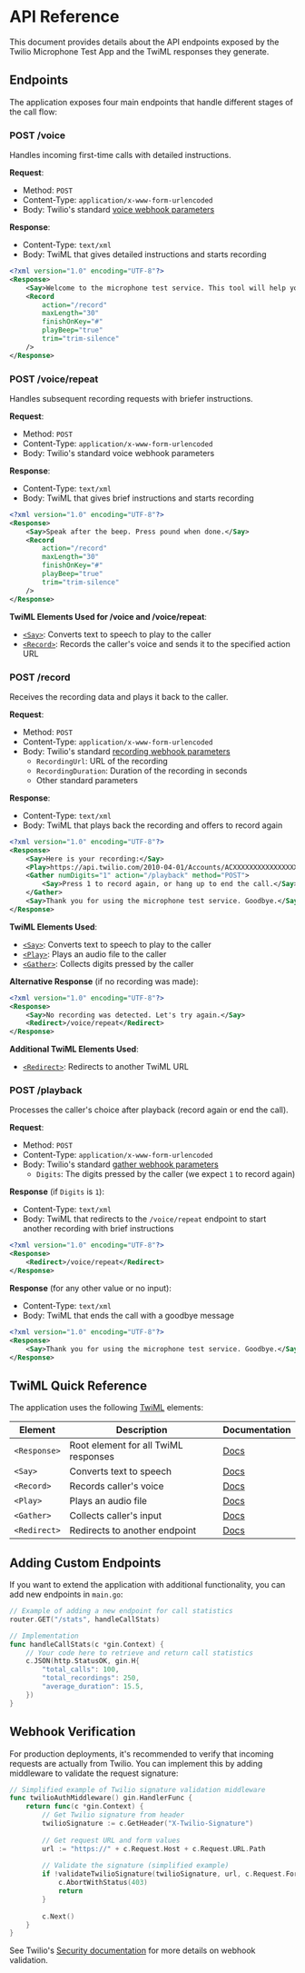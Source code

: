 # API Reference

This document provides details about the API endpoints exposed by the Twilio Microphone Test App and the TwiML responses they generate.

## Endpoints

The application exposes four main endpoints that handle different stages of the call flow:

### POST /voice

Handles incoming first-time calls with detailed instructions.

**Request**:
- Method: `POST`
- Content-Type: `application/x-www-form-urlencoded`
- Body: Twilio's standard [voice webhook parameters](https://www.twilio.com/docs/voice/twiml/gather#attributes-action)

**Response**:
- Content-Type: `text/xml`
- Body: TwiML that gives detailed instructions and starts recording

```xml
<?xml version="1.0" encoding="UTF-8"?>
<Response>
    <Say>Welcome to the microphone test service. This tool will help you test your microphone quality. After the beep, please speak normally to test your microphone. When you're finished recording, press the pound key. You'll then hear your recording played back, allowing you to evaluate your microphone's sound quality.</Say>
    <Record
        action="/record"
        maxLength="30"
        finishOnKey="#"
        playBeep="true"
        trim="trim-silence"
    />
</Response>
```

### POST /voice/repeat

Handles subsequent recording requests with briefer instructions.

**Request**:
- Method: `POST`
- Content-Type: `application/x-www-form-urlencoded`
- Body: Twilio's standard voice webhook parameters

**Response**:
- Content-Type: `text/xml`
- Body: TwiML that gives brief instructions and starts recording

```xml
<?xml version="1.0" encoding="UTF-8"?>
<Response>
    <Say>Speak after the beep. Press pound when done.</Say>
    <Record
        action="/record"
        maxLength="30"
        finishOnKey="#"
        playBeep="true"
        trim="trim-silence"
    />
</Response>
```

**TwiML Elements Used for /voice and /voice/repeat**:
- [`<Say>`](https://www.twilio.com/docs/voice/twiml/say): Converts text to speech to play to the caller
- [`<Record>`](https://www.twilio.com/docs/voice/twiml/record): Records the caller's voice and sends it to the specified action URL

### POST /record

Receives the recording data and plays it back to the caller.

**Request**:
- Method: `POST`
- Content-Type: `application/x-www-form-urlencoded`
- Body: Twilio's standard [recording webhook parameters](https://www.twilio.com/docs/voice/twiml/record#attributes-action)
  - `RecordingUrl`: URL of the recording
  - `RecordingDuration`: Duration of the recording in seconds
  - Other standard parameters

**Response**:
- Content-Type: `text/xml`
- Body: TwiML that plays back the recording and offers to record again

```xml
<?xml version="1.0" encoding="UTF-8"?>
<Response>
    <Say>Here is your recording:</Say>
    <Play>https://api.twilio.com/2010-04-01/Accounts/ACXXXXXXXXXXXXXXXXXXXXXXXXXXXXXXXX/Recordings/REXXXXXXXXXXXXXXXXXXXXXXXXXXXXXXXX</Play>
    <Gather numDigits="1" action="/playback" method="POST">
        <Say>Press 1 to record again, or hang up to end the call.</Say>
    </Gather>
    <Say>Thank you for using the microphone test service. Goodbye.</Say>
</Response>
```

**TwiML Elements Used**:
- [`<Say>`](https://www.twilio.com/docs/voice/twiml/say): Converts text to speech to play to the caller
- [`<Play>`](https://www.twilio.com/docs/voice/twiml/play): Plays an audio file to the caller
- [`<Gather>`](https://www.twilio.com/docs/voice/twiml/gather): Collects digits pressed by the caller

**Alternative Response** (if no recording was made):
```xml
<?xml version="1.0" encoding="UTF-8"?>
<Response>
    <Say>No recording was detected. Let's try again.</Say>
    <Redirect>/voice/repeat</Redirect>
</Response>
```

**Additional TwiML Elements Used**:
- [`<Redirect>`](https://www.twilio.com/docs/voice/twiml/redirect): Redirects to another TwiML URL

### POST /playback

Processes the caller's choice after playback (record again or end the call).

**Request**:
- Method: `POST`
- Content-Type: `application/x-www-form-urlencoded`
- Body: Twilio's standard [gather webhook parameters](https://www.twilio.com/docs/voice/twiml/gather#attributes-action)
  - `Digits`: The digits pressed by the caller (we expect `1` to record again)

**Response** (if `Digits` is `1`):
- Content-Type: `text/xml`
- Body: TwiML that redirects to the `/voice/repeat` endpoint to start another recording with brief instructions

```xml
<?xml version="1.0" encoding="UTF-8"?>
<Response>
    <Redirect>/voice/repeat</Redirect>
</Response>
```

**Response** (for any other value or no input):
- Content-Type: `text/xml`
- Body: TwiML that ends the call with a goodbye message

```xml
<?xml version="1.0" encoding="UTF-8"?>
<Response>
    <Say>Thank you for using the microphone test service. Goodbye.</Say>
</Response>
```

## TwiML Quick Reference

The application uses the following [TwiML](https://www.twilio.com/docs/voice/twiml) elements:

| Element | Description | Documentation |
|---------|-------------|---------------|
| `<Response>` | Root element for all TwiML responses | [Docs](https://www.twilio.com/docs/voice/twiml) |
| `<Say>` | Converts text to speech | [Docs](https://www.twilio.com/docs/voice/twiml/say) |
| `<Record>` | Records caller's voice | [Docs](https://www.twilio.com/docs/voice/twiml/record) |
| `<Play>` | Plays an audio file | [Docs](https://www.twilio.com/docs/voice/twiml/play) |
| `<Gather>` | Collects caller's input | [Docs](https://www.twilio.com/docs/voice/twiml/gather) |
| `<Redirect>` | Redirects to another endpoint | [Docs](https://www.twilio.com/docs/voice/twiml/redirect) |

## Adding Custom Endpoints

If you want to extend the application with additional functionality, you can add new endpoints in `main.go`:

```go
// Example of adding a new endpoint for call statistics
router.GET("/stats", handleCallStats)

// Implementation
func handleCallStats(c *gin.Context) {
    // Your code here to retrieve and return call statistics
    c.JSON(http.StatusOK, gin.H{
        "total_calls": 100,
        "total_recordings": 250,
        "average_duration": 15.5,
    })
}
```

## Webhook Verification

For production deployments, it's recommended to verify that incoming requests are actually from Twilio. You can implement this by adding middleware to validate the request signature:

```go
// Simplified example of Twilio signature validation middleware
func twilioAuthMiddleware() gin.HandlerFunc {
    return func(c *gin.Context) {
        // Get Twilio signature from header
        twilioSignature := c.GetHeader("X-Twilio-Signature")
        
        // Get request URL and form values
        url := "https://" + c.Request.Host + c.Request.URL.Path
        
        // Validate the signature (simplified example)
        if !validateTwilioSignature(twilioSignature, url, c.Request.Form, os.Getenv("TWILIO_AUTH_TOKEN")) {
            c.AbortWithStatus(403)
            return
        }
        
        c.Next()
    }
}
```

See Twilio's [Security documentation](https://www.twilio.com/docs/usage/security) for more details on webhook validation.